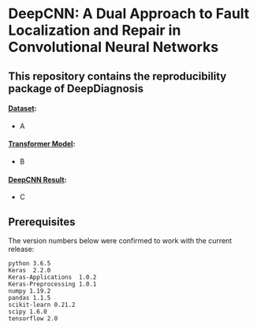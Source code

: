 # DeepCNN: A Dual Approach to Fault Localization and Repair in Convolutional Neural Networks


## This repository contains the reproducibility package of DeepDiagnosis
#### [Dataset](): 
* A
#### [Transformer Model]():
* B
#### [DeepCNN Result]():
* C


## Prerequisites

The version numbers below were confirmed to work with the current release:

    python 3.6.5
    Keras  2.2.0
    Keras-Applications  1.0.2
    Keras-Preprocessing 1.0.1  
    numpy 1.19.2
    pandas 1.1.5
    scikit-learn 0.21.2
    scipy 1.6.0
    tensorflow 2.0


    






